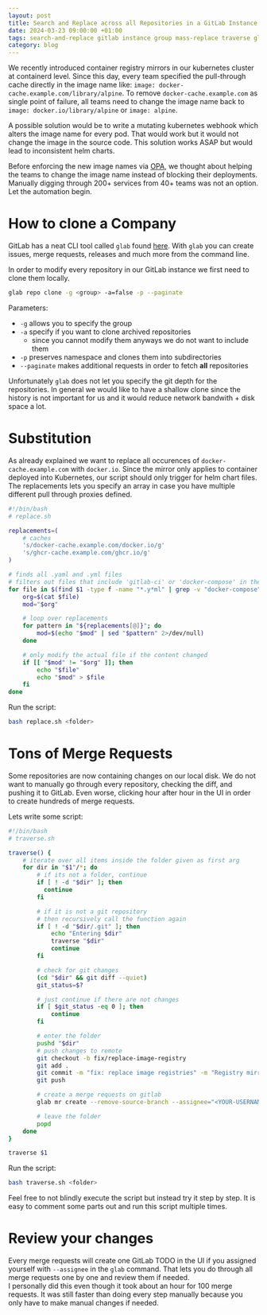 ```yaml
---
layout: post
title: Search and Replace across all Repositories in a GitLab Instance
date: 2024-03-23 09:00:00 +01:00
tags: search-and-replace gitlab instance group mass-replace traverse glab
category: blog
---
```


We recently introduced container registry mirrors in our kubernetes cluster at containerd level. Since this day, every team specified the pull-through cache directly in the image name like: `image: docker-cache.example.com/library/alpine`. To remove `docker-cache.example.com` as single point of failure, all teams need to change the image name back to `image: docker.io/library/alpine` or `image: alpine`.

A possible solution would be to write a mutating kubernetes webhook which alters the image name for every pod. That would work but it would not change the image in the source code. This solution works ASAP but would lead to inconsistent helm charts.

Before enforcing the new image names via [OPA](), we thought about helping the teams to change the image name instead of blocking their deployments. Manually digging through 200+ services from 40+ teams was not an option. Let the automation begin.

# How to clone a Company

GitLab has a neat CLI tool called `glab` found [here](https://docs.gitlab.com/ee/editor_extensions/gitlab_cli/). With `glab` you can create issues, merge requests, releases and much more from the command line.

In order to modify every repository in our GitLab instance we first need to clone them locally.

```bash
glab repo clone -g <group> -a=false -p --paginate
```

Parameters:
- `-g` allows you to specify the group
- `-a` specify if you want to clone archived repositories
  - since you cannot modify them anyways we do not want to include them
- `-p` preserves namespace and clones them into subdirectories
- `--paginate` makes additional requests in order to fetch **all** repositories

Unfortunately `glab` does not let you specify the git depth for the repositories. In general we would like to have a shallow clone since the history is not important for us and it would reduce network bandwith + disk space a lot.


# Substitution

As already explained we want to replace all occurences of `docker-cache.example.com` with `docker.io`. Since the mirror only applies to container deployed into Kubernetes, our script should only trigger for helm chart files.  
The replacements lets you specify an array in case you have multiple different pull through proxies defined.

```bash
#!/bin/bash
# replace.sh

replacements=(
    # caches
    's/docker-cache.example.com/docker.io/g'
    's/ghcr-cache.example.com/ghcr.io/g'
)

# finds all .yaml and .yml files
# filters out files that include 'gitlab-ci' or 'docker-compose' in their name
for file in $(find $1 -type f -name "*.y*ml" | grep -v "docker-compose" | grep -v "gitlab-ci"); do
    org=$(cat $file)
    mod="$org"

    # loop over replacements
    for pattern in "${replacements[@]}"; do
        mod=$(echo "$mod" | sed "$pattern" 2>/dev/null)
    done

    # only modify the actual file if the content changed
    if [[ "$mod" != "$org" ]]; then
        echo "$file"
        echo "$mod" > $file
    fi
done
```

Run the script:
```bash
bash replace.sh <folder>
```

# Tons of Merge Requests

Some repositories are now containing changes on our local disk. We do not want to manually go through every repository, checking the diff, and pushing it to GitLab. Even worse, clicking hour after hour in the UI in order to create hundreds of merge requests.

Lets write some script:
```bash
#!/bin/bash
# traverse.sh

traverse() {
    # iterate over all items inside the folder given as first arg
    for dir in "$1"/*; do
        # if its not a folder, continue
        if [ ! -d "$dir" ]; then
          continue
        fi

        # if it is not a git repository
        # then recursively call the function again
        if [ ! -d "$dir/.git" ]; then
            echo "Entering $dir"
            traverse "$dir"
            continue
        fi

        # check for git changes
        (cd "$dir" && git diff --quiet)
        git_status=$?

        # just continue if there are not changes
        if [ $git_status -eq 0 ]; then
            continue
        fi

        # enter the folder
        pushd "$dir"
        # push changes to remote
        git checkout -b fix/replace-image-registry
        git add .
        git commit -m "fix: replace image registries" -m "Registry mirrors are set transparent in the kubernetes containerd configuration."
        git push

        # create a merge requests on gitlab
        glab mr create --remove-source-branch --assignee="<YOUR-USERNAME>" --yes --title="feat: replace image registry"

        # leave the folder
        popd
    done
}

traverse $1
```

Run the script:
```bash
bash traverse.sh <folder>
```

Feel free to not blindly execute the script but instead try it step by step. It is easy to comment some parts out and run this script multiple times.

# Review your changes

Every merge requests will create one GitLab TODO in the UI if you assigned yourself with `--assignee` in the `glab` command. That lets you do through all merge requests one by one and review them if needed.  
I personally did this even though it took about an hour for 100 merge requests. It was still faster than doing every step manually because you only have to make manual changes if needed.
